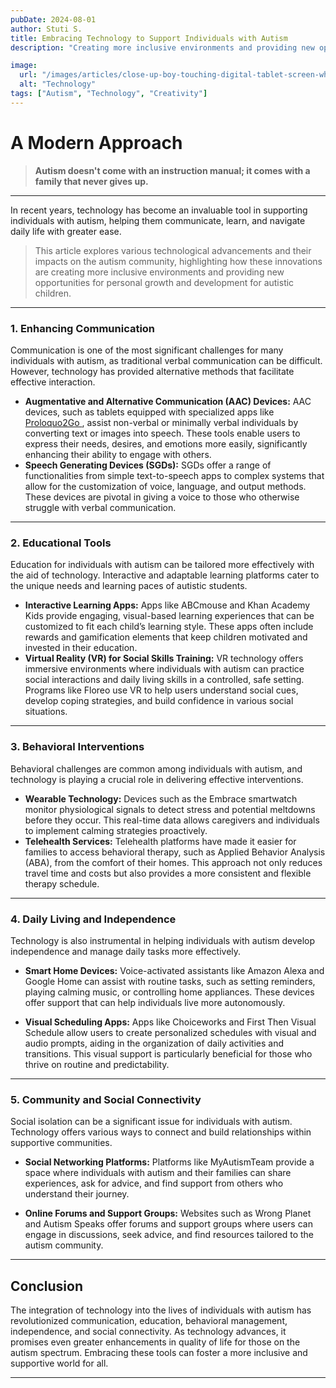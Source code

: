 ```yaml
---
pubDate: 2024-08-01
author: Stuti S.
title: Embracing Technology to Support Individuals with Autism
description: "Creating more inclusive environments and providing new opportunities for personal growth and development for autistic children."

image:
  url: "/images/articles/close-up-boy-touching-digital-tablet-screen-white-desk.jpg"
  alt: "Technology"
tags: ["Autism", "Technology", "Creativity"]
---
```



# A Modern Approach 

> **Autism doesn't come with an instruction manual; it comes with a family that never gives up.**
***
In recent years, technology has become an invaluable tool in supporting individuals with autism, helping them communicate, learn, and navigate daily life with greater ease.
<br>
> This article explores various technological advancements and their impacts on the autism community, highlighting how these innovations are creating more inclusive environments and providing new opportunities for personal growth and development for autistic children.
*** 

### 1. Enhancing Communication
Communication is one of the most significant challenges for many individuals with autism, as traditional verbal communication can be difficult. However, technology has provided alternative methods that facilitate effective interaction.
- **Augmentative and Alternative Communication (AAC) Devices:**
 AAC devices, such as tablets equipped with specialized apps like <a href="https://blog.rxpin.com/posts/10-essential-apps-for-individuals-with-autism/" target="_blank">Proloquo2Go </a>, assist non-verbal or minimally verbal individuals by converting text or images into speech. These tools enable users to express their needs, desires, and emotions more easily, significantly enhancing their ability to engage with others.
- **Speech Generating Devices (SGDs):**
SGDs offer a range of functionalities from simple text-to-speech apps to complex systems that allow for the customization of voice, language, and output methods. These devices are pivotal in giving a voice to those who otherwise struggle with verbal communication.
***

### 2. Educational Tools
Education for individuals with autism can be tailored more effectively with the aid of technology. Interactive and adaptable learning platforms cater to the unique needs and learning paces of autistic students.
- **Interactive Learning Apps:**
Apps like ABCmouse and Khan Academy Kids provide engaging, visual-based learning experiences that can be customized to fit each child’s learning style. These apps often include rewards and gamification elements that keep children motivated and invested in their education.
- **Virtual Reality (VR) for Social Skills Training:**
VR technology offers immersive environments where individuals with autism can practice social interactions and daily living skills in a controlled, safe setting. Programs like Floreo use VR to help users understand social cues, develop coping strategies, and build confidence in various social situations.
*** 
### 3. Behavioral Interventions
Behavioral challenges are common among individuals with autism, and technology is playing a crucial role in delivering effective interventions.
- **Wearable Technology:**
Devices such as the Embrace smartwatch monitor physiological signals to detect stress and potential meltdowns before they occur. This real-time data allows caregivers and individuals to implement calming strategies proactively.
- **Telehealth Services:**
Telehealth platforms have made it easier for families to access behavioral therapy, such as Applied Behavior Analysis (ABA), from the comfort of their homes. This approach not only reduces travel time and costs but also provides a more consistent and flexible therapy schedule.
*** 
### 4. Daily Living and Independence
Technology is also instrumental in helping individuals with autism develop independence and manage daily tasks more effectively.
- **Smart Home Devices:**
Voice-activated assistants like Amazon Alexa and Google Home can assist with routine tasks, such as setting reminders, playing calming music, or controlling home appliances. These devices offer support that can help individuals live more autonomously.

- **Visual Scheduling Apps:**
Apps like Choiceworks and First Then Visual Schedule allow users to create personalized schedules with visual and audio prompts, aiding in the organization of daily activities and transitions. This visual support is particularly beneficial for those who thrive on routine and predictability.
***
 
### 5. Community and Social Connectivity
Social isolation can be a significant issue for individuals with autism. Technology offers various ways to connect and build relationships within supportive communities.
- **Social Networking Platforms:**
Platforms like MyAutismTeam provide a space where individuals with autism and their families can share experiences, ask for advice, and find support from others who understand their journey.

- **Online Forums and Support Groups:**
Websites such as Wrong Planet and Autism Speaks offer forums and support groups where users can engage in discussions, seek advice, and find resources tailored to the autism community.

***
## Conclusion
The integration of technology into the lives of individuals with autism has revolutionized communication, education, behavioral management, independence, and social connectivity.
As technology advances, it promises even greater enhancements in quality of life for those on the autism spectrum. Embracing these tools can foster a more inclusive and supportive world for all.
***
